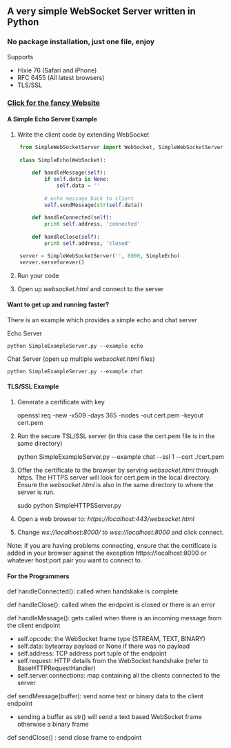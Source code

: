 <h2>A very simple WebSocket Server written in Python</h2>
<h3>No package installation, just one file, enjoy</h3>

Supports
  - Hixie 76 (Safari and iPhone)
  - RFC 6455 (All latest browsers)
  - TLS/SSL

<h3><a href = http://opiate.github.io/SimpleWebSocketServer>Click for the fancy Website</a></h3>

<h4>A Simple Echo Server Example</h4>

1) Write the client code by extending WebSocket
`````python
    from SimpleWebSocketServer import WebSocket, SimpleWebSocketServer
    
    class SimpleEcho(WebSocket):
        
        def handleMessage(self):
            if self.data is None:
                self.data = ''
                
            # echo message back to client
            self.sendMessage(str(self.data))
        
        def handleConnected(self):
            print self.address, 'connected'
              
        def handleClose(self):
            print self.address, 'closed'

    server = SimpleWebSocketServer('', 8000, SimpleEcho)
    server.serveforever()
`````

2) Run your code

3) Open up <i>websocket.html</i> and connect to the server

<h4>Want to get up and running faster?</h4>

There is an example which provides a simple echo and chat server

Echo Server

    python SimpleExampleServer.py --example echo

Chat Server (open up multiple <i>websocket.html</i> files)
    
    python SimpleExampleServer.py --example chat


<h4>TLS/SSL Example</h4>

1) Generate a certificate with key

    openssl req -new -x509 -days 365 -nodes -out cert.pem -keyout cert.pem
    
2) Run the secure TSL/SSL server (in this case the cert.pem file is in the same directory)

    python SimpleExampleServer.py --example chat --ssl 1 --cert ./cert.pem
    
3) Offer the certificate to the browser by serving <i>websocket.html</i> through https. 
The HTTPS server will look for cert.pem in the local directory. 
Ensure the <i>websocket.html</i> is also in the same directory to where the server is run. 

    sudo python SimpleHTTPSServer.py

4) Open a web browser to: <i>https://localhost:443/websocket.html</i>

5) Change <i>ws://localhost:8000/</i> to <i>wss://localhost:8000</i> and click connect. 

Note: if you are having problems connecting, ensure that the certificate is added in your browser against the exception https://localhost:8000 or whatever host:port pair you want to connect to. 

<h4>For the Programmers</h4>

def handleConnected(): called when handskake is complete

def handleClose(): called when the endpoint is closed or there is an error

def handleMessage(): gets called when there is an incoming message from the client endpoint
 - self.opcode: the WebSocket frame type (STREAM, TEXT, BINARY)
 - self.data: bytearray payload or None if there was no payload
 - self.address: TCP address port tuple of the endpoint
 - self.request: HTTP details from the WebSocket handshake (refer to BaseHTTPRequestHandler)
 - self.server.connections: map containing all the clients connected to the server

def sendMessage(buffer): send some text or binary data to the client endpoint
 - sending a buffer as str() will send a text based WebSocket frame otherwise a binary frame
 
def sendClose() : send close frame to endpoint
 
